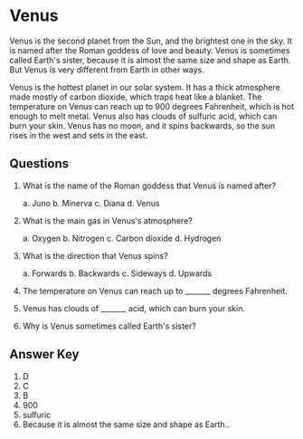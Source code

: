 # Venus

Venus is the second planet from the Sun, and the brightest one in the sky. It is named after the Roman goddess of love and beauty. Venus is sometimes called Earth's sister, because it is almost the same size and shape as Earth. But Venus is very different from Earth in other ways.

Venus is the hottest planet in our solar system. It has a thick atmosphere made mostly of carbon dioxide, which traps heat like a blanket. The temperature on Venus can reach up to 900 degrees Fahrenheit, which is hot enough to melt metal. Venus also has clouds of sulfuric acid, which can burn your skin. Venus has no moon, and it spins backwards, so the sun rises in the west and sets in the east.

## Questions

1. What is the name of the Roman goddess that Venus is named after?

   a. Juno
   b. Minerva
   c. Diana
   d. Venus

2. What is the main gas in Venus's atmosphere?

   a. Oxygen
   b. Nitrogen
   c. Carbon dioxide
   d. Hydrogen

3. What is the direction that Venus spins?

   a. Forwards
   b. Backwards
   c. Sideways
   d. Upwards

4. The temperature on Venus can reach up to _______ degrees Fahrenheit.

5. Venus has clouds of _______ acid, which can burn your skin.

6. Why is Venus sometimes called Earth's sister?

## Answer Key

1. D
2. C
3. B
4. 900
5. sulfuric
6. Because it is almost the same size and shape as Earth..
